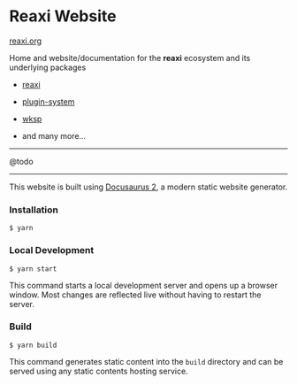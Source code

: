 # Reaxi Website

[reaxi.org](https://reaxi.org)

Home and website/documentation for the **reaxi** ecosystem and its underlying packages

- [reaxi](https://github.com/reaxi/reaxi)

- [plugin-system](https://github.com/reaxi/plugin-system)

- [wksp](https://github.com/reaxi/wksp)

- and many more...

---

@todo

---

This website is built using [Docusaurus 2](https://docusaurus.io/), a modern static website generator.

### Installation

```
$ yarn
```

### Local Development

```
$ yarn start
```

This command starts a local development server and opens up a browser window. Most changes are reflected live without having to restart the server.

### Build

```
$ yarn build
```

This command generates static content into the `build` directory and can be served using any static contents hosting service.
